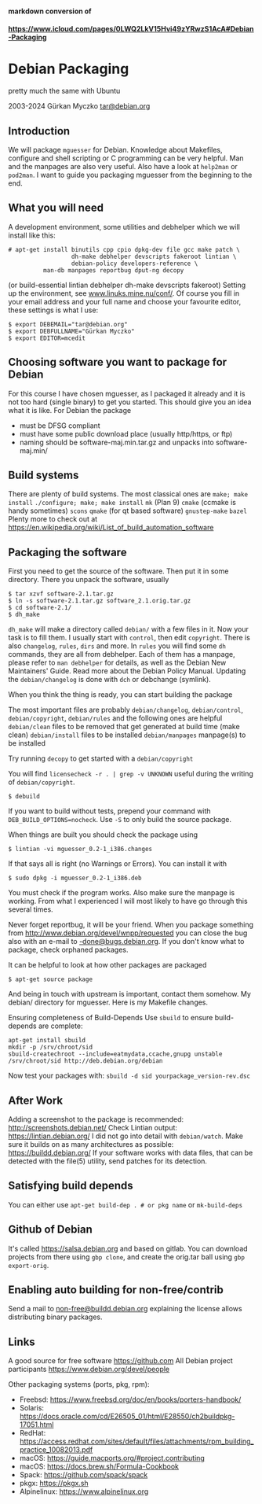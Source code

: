 #### markdown conversion of
#### https://www.icloud.com/pages/0LWQ2LkV15Hvi49zYRwzS1AcA#Debian-Packaging

# Debian Packaging
pretty much the same with Ubuntu

2003-2024 Gürkan Myczko <tar@debian.org>

## Introduction

We will package `mguesser` for Debian. Knowledge about Makefiles, configure and shell scripting or C programming can be very helpful. Man and the manpages are also very useful. Also have a look at `help2man` or `pod2man`. I want to guide you packaging mguesser from the beginning to the end.

## What you will need

A development environment, some utilities and debhelper which we will install like this:

```
# apt-get install binutils cpp cpio dpkg-dev file gcc make patch \
                  dh-make debhelper devscripts fakeroot lintian \
                  debian-policy developers-reference \
		  man-db manpages reportbug dput-ng decopy
```

(or build-essential lintian debhelper dh-make devscripts fakeroot)
Setting up the environment, see www.linuks.mine.nu/conf/. Of course you fill in your email address and your full name and choose your favourite editor, these settings is what I use:

```
$ export DEBEMAIL="tar@debian.org"
$ export DEBFULLNAME="Gürkan Myczko"
$ export EDITOR=mcedit
```

## Choosing software you want to package for Debian

For this course I have chosen mguesser, as I packaged it already and it is not too hard (single binary) to get you started. This should give you an idea what it is like. For Debian the package

- must be DFSG compliant
- must have some public download place (usually http/https, or ftp)
- naming should be software-maj.min.tar.gz and unpacks into software-maj.min/

## Build systems

There are plenty of build systems. The most classical ones are
`make; make install`
`./configure; make; make install`
`mk` (Plan 9)
`cmake` (ccmake is handy sometimes)
`scons`
`qmake` (for qt based software)
`gnustep-make`
`bazel`
Plenty more to check out at https://en.wikipedia.org/wiki/List_of_build_automation_software

## Packaging the software

First you need to get the source of the software. Then put it in some directory. There you unpack the software, usually

```
$ tar xzvf software-2.1.tar.gz
$ ln -s software-2.1.tar.gz software_2.1.orig.tar.gz
$ cd software-2.1/
$ dh_make
```

`dh_make` will make a directory called `debian/` with a few files in it. Now your task is to fill them. I usually start with `control`, then edit `copyright`. There is also `changelog`, `rules`, `dirs` and more. In `rules` you will find some `dh` commands, they are all from debhelper. Each of them has a manpage, please refer to `man debhelper` for details, as well as the Debian New Maintainers' Guide. Read more about the Debian Policy Manual. Updating the `debian/changelog` is done with `dch` or debchange (symlink).

When you think the thing is ready, you can start building the package

The most important files are probably `debian/changelog`, `debian/control`, `debian/copyright`, `debian/rules` and the following ones are helpful
`debian/clean`	files to be removed that get generated at build time (make clean)
`debian/install`	files to be installed
`debian/manpages`	manpage(s) to be installed

Try running `decopy` to get started with a `debian/copyright`

You will find `licensecheck -r . | grep -v UNKNOWN` useful during the writing of `debian/copyright`.

`$ debuild`

If you want to build without tests, prepend your command with `DEB_BUILD_OPTIONS=nocheck`. Use `-S` to only build the source package.

When things are built you should check the package using

`$ lintian -vi mguesser_0.2-1_i386.changes`

If that says all is right (no Warnings or Errors). You can install it with

`$ sudo dpkg -i mguesser_0.2-1_i386.deb`

You must check if the program works. Also make sure the manpage is working.
From what I experienced I will most likely to have go through this several times.

Never forget reportbug, it will be your friend. When you package something from http://www.debian.org/devel/wnpp/requested you can close the bug also with an e-mail to <number>-done@bugs.debian.org. If you don't know what to package, check orphaned packages.

It can be helpful to look at how other packages are packaged

`$ apt-get source package`

And being in touch with upstream is important, contact them somehow.
My debian/ directory for mguesser. Here is my Makefile changes.

Ensuring completeness of Build-Depends
Use `sbuild` to ensure build-depends are complete:
```
apt-get install sbuild
mkdir -p /srv/chroot/sid
sbuild-createchroot --include=eatmydata,ccache,gnupg unstable /srv/chroot/sid http://deb.debian.org/debian
```
Now test your packages with:
`sbuild -d sid yourpackage_version-rev.dsc`

## After Work

Adding a screenshot to the package is recommended: http://screenshots.debian.net/
Check Lintian output: https://lintian.debian.org/
I did not go into detail with `debian/watch`.
Make sure it builds on as many architectures as possible: https://buildd.debian.org/
If your software works with data files, that can be detected with the file(5) utility, send patches for its detection.

## Satisfying build depends

You can either use `apt-get build-dep . # or pkg name` or `mk-build-deps`

## Github of Debian

It's called https://salsa.debian.org and based on gitlab. You can download projects from there
using `gbp clone`, and create the orig.tar ball using `gbp export-orig`.

## Enabling auto building for non-free/contrib

Send a mail to non-free@buildd.debian.org
explaining the license allows distributing binary packages.

## Links

A good source for free software https://github.com
All Debian project participants https://www.debian.org/devel/people

Other packaging systems (ports, pkg, rpm):
- Freebsd: https://www.freebsd.org/doc/en/books/porters-handbook/
- Solaris: https://docs.oracle.com/cd/E26505_01/html/E28550/ch2buildpkg-17051.html
- RedHat: https://access.redhat.com/sites/default/files/attachments/rpm_building_practice_10082013.pdf
- macOS: https://guide.macports.org/#project.contributing
- macOS: https://docs.brew.sh/Formula-Cookbook
- Spack: https://github.com/spack/spack
- pkgx: https://pkgx.sh
- Alpinelinux: https://www.alpinelinux.org
